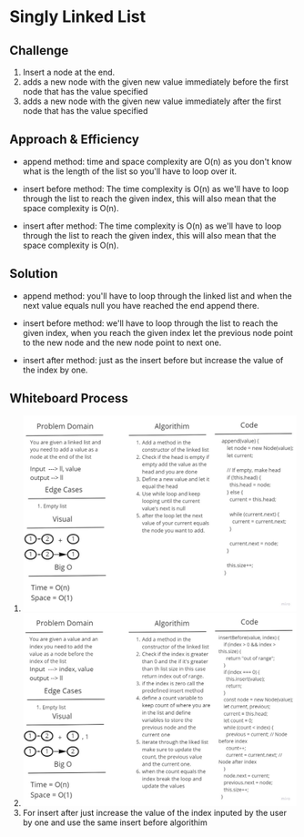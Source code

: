# Singly Linked List

## Challenge

1. Insert a node at the end.
2. adds a new node with the given new value immediately before the first node that has the value specified
3. adds a new node with the given new value immediately after the first node that has the value specified

## Approach & Efficiency

- append method: time and space complexity are O(n) as you don't know what is the length of the list so you'll have to loop over it.

- insert before method: The time complexity is O(n) as we'll have to loop through the list to reach the given index, this will also mean that the space complexity is O(n).

- insert after method: The time complexity is O(n) as we'll have to loop through the list to reach the given index, this will also mean that the space complexity is O(n).

## Solution

- append method: you'll have to loop through the linked list and when the next value equals null you have reached the end append there.

- insert before method: we'll have to loop through the list to reach the given index, when you reach the given index let the previous node point to the new node and the new node point to next one.

- insert after method: just as the insert before but increase the value of the index by one.

## Whiteboard Process

1. ![Append Method](./assets/Linked-List-Insertion-append.jpg)
2. ![Insert Before](./assets/Linked-List-Insertion-insertBefore.jpg)
3. For insert after just increase the value of the index inputed by the user by one and use the same insert before algorithim
